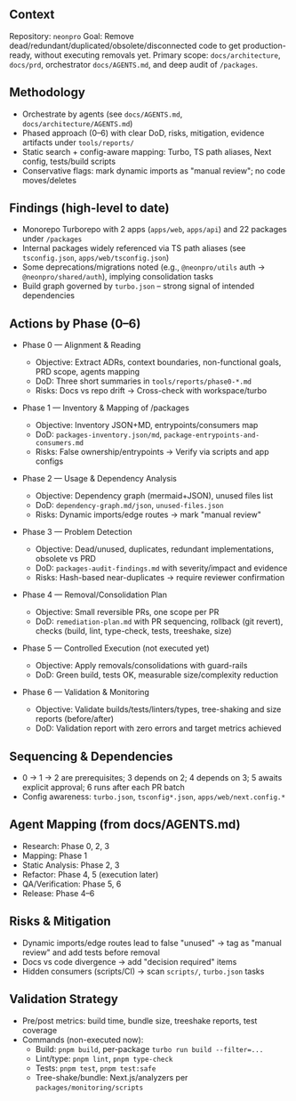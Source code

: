 ## Context

Repository: `neonpro`
Goal: Remove dead/redundant/duplicated/obsolete/disconnected code to get production-ready, without executing removals yet.
Primary scope: `docs/architecture`, `docs/prd`, orchestrator `docs/AGENTS.md`, and deep audit of `/packages`.

## Methodology

- Orchestrate by agents (see `docs/AGENTS.md`, `docs/architecture/AGENTS.md`)
- Phased approach (0–6) with clear DoD, risks, mitigation, evidence artifacts under `tools/reports/`
- Static search + config-aware mapping: Turbo, TS path aliases, Next config, tests/build scripts
- Conservative flags: mark dynamic imports as "manual review"; no code moves/deletes

## Findings (high-level to date)

- Monorepo Turborepo with 2 apps (`apps/web`, `apps/api`) and 22 packages under `/packages`
- Internal packages widely referenced via TS path aliases (see `tsconfig.json`, `apps/web/tsconfig.json`)
- Some deprecations/migrations noted (e.g., `@neonpro/utils` auth → `@neonpro/shared/auth`), implying consolidation tasks
- Build graph governed by `turbo.json` – strong signal of intended dependencies

## Actions by Phase (0–6)

- Phase 0 — Alignment & Reading
  - Objective: Extract ADRs, context boundaries, non-functional goals, PRD scope, agents mapping
  - DoD: Three short summaries in `tools/reports/phase0-*.md`
  - Risks: Docs vs repo drift → Cross-check with workspace/turbo

- Phase 1 — Inventory & Mapping of /packages
  - Objective: Inventory JSON+MD, entrypoints/consumers map
  - DoD: `packages-inventory.json/md`, `package-entrypoints-and-consumers.md`
  - Risks: False ownership/entrypoints → Verify via scripts and app configs

- Phase 2 — Usage & Dependency Analysis
  - Objective: Dependency graph (mermaid+JSON), unused files list
  - DoD: `dependency-graph.md/json`, `unused-files.json`
  - Risks: Dynamic imports/edge routes → mark "manual review"

- Phase 3 — Problem Detection
  - Objective: Dead/unused, duplicates, redundant implementations, obsolete vs PRD
  - DoD: `packages-audit-findings.md` with severity/impact and evidence
  - Risks: Hash-based near-duplicates → require reviewer confirmation

- Phase 4 — Removal/Consolidation Plan
  - Objective: Small reversible PRs, one scope per PR
  - DoD: `remediation-plan.md` with PR sequencing, rollback (git revert), checks (build, lint, type-check, tests, treeshake, size)

- Phase 5 — Controlled Execution (not executed yet)
  - Objective: Apply removals/consolidations with guard-rails
  - DoD: Green build, tests OK, measurable size/complexity reduction

- Phase 6 — Validation & Monitoring
  - Objective: Validate builds/tests/linters/types, tree-shaking and size reports (before/after)
  - DoD: Validation report with zero errors and target metrics achieved

## Sequencing & Dependencies

- 0 → 1 → 2 are prerequisites; 3 depends on 2; 4 depends on 3; 5 awaits explicit approval; 6 runs after each PR batch
- Config awareness: `turbo.json`, `tsconfig*.json`, `apps/web/next.config.*`

## Agent Mapping (from docs/AGENTS.md)

- Research: Phase 0, 2, 3
- Mapping: Phase 1
- Static Analysis: Phase 2, 3
- Refactor: Phase 4, 5 (execution later)
- QA/Verification: Phase 5, 6
- Release: Phase 4–6

## Risks & Mitigation

- Dynamic imports/edge routes lead to false "unused" → tag as "manual review" and add tests before removal
- Docs vs code divergence → add "decision required" items
- Hidden consumers (scripts/CI) → scan `scripts/`, `turbo.json` tasks

## Validation Strategy

- Pre/post metrics: build time, bundle size, treeshake reports, test coverage
- Commands (non-executed now):
  - Build: `pnpm build`, per-package `turbo run build --filter=...`
  - Lint/type: `pnpm lint`, `pnpm type-check`
  - Tests: `pnpm test`, `pnpm test:safe`
  - Tree-shake/bundle: Next.js/analyzers per `packages/monitoring/scripts`

